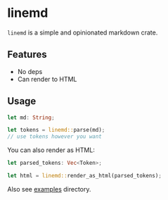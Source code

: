 # linemd
`linemd` is a simple and opinionated markdown crate.

## Features
- No deps
- Can render to HTML

## Usage
```rust
let md: String;

let tokens = linemd::parse(md);
// use tokens however you want
```

You can also render as HTML:
```rust
let parsed_tokens: Vec<Token>;

let html = linemd::render_as_html(parsed_tokens);
```

Also see [examples](examples) directory.
